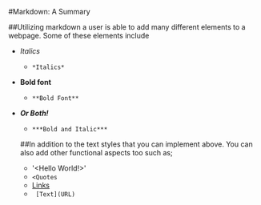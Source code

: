 #Markdown: A Summary

##Utilizing markdown a user is able to add many different elements to a webpage. Some of these elements include
* *Italics*
  * ```*Italics*```
* **Bold font**
  * ```**Bold Font**```
* ***Or Both!***
  * ```***Bold and Italic***```
  
  
  ##In addition to the text styles that you can implement above. You can also add other functional aspects too such as;
  * '<Hello World!>'
   * ```<Quotes```
  * [Links](https://gerstej9.github.io/reading-notes/)
   * ``` [Text](URL)```
  
